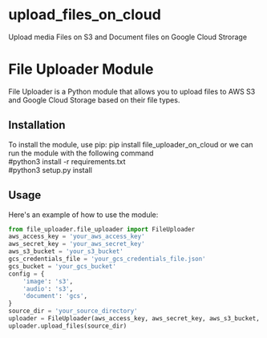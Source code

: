 # upload_files_on_cloud
Upload media  Files on S3 and Document files on Google Cloud Strorage
# File Uploader Module
File Uploader is a Python module that allows you to upload files to AWS S3 and Google Cloud Storage based on their file types.

## Installation

To install the module, use pip:
pip install file_uploader_on_cloud
or 
we can run the module with the following command <br />
#python3 install -r requirements.txt<br />
#python3 setup.py install<br />

## Usage

Here's an example of how to use the module:

```python
from file_uploader.file_uploader import FileUploader
aws_access_key = 'your_aws_access_key'
aws_secret_key = 'your_aws_secret_key'
aws_s3_bucket = 'your_s3_bucket'
gcs_credentials_file = 'your_gcs_credentials_file.json'
gcs_bucket = 'your_gcs_bucket'
config = {
    'image': 's3',
    'audio': 's3',
    'document': 'gcs',
}
source_dir = 'your_source_directory'
uploader = FileUploader(aws_access_key, aws_secret_key, aws_s3_bucket, gcs_credentials_file, gcs_bucket, config)
uploader.upload_files(source_dir)

